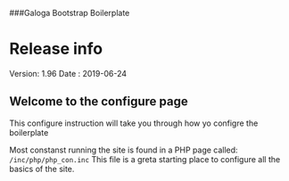 ###Galoga Bootstrap Boilerplate

# Release info
Version: 	1.96                                                                  Date :	2019-06-24 

## Welcome to the configure page
This configure instruction will take you through how yo configre the boilerplate

Most constanst running the site is found in a PHP page called:
<code>/inc/php/php_con.inc</code>
This file is a greta starting place to configure all the basics of the site.